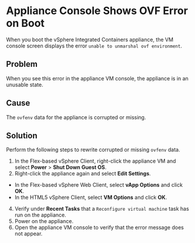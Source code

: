 # Appliance Console Shows OVF Error on Boot #

When you boot the vSphere Integrated Containers appliance, the VM console screen displays the error `unable to unmarshal ovf environment`. 

## Problem ##

When you see this error in the appliance VM console, the appliance is in an unusable state.

## Cause ##

The `ovfenv` data for the appliance is corrupted or missing.

## Solution ##

Perform the following steps to rewrite corrupted or missing `ovfenv` data.

1. In the Flex-based vSphere Client, right-click the appliance VM and select **Power** > **Shut Down Guest OS**.
2. Right-click the appliance again and select **Edit Settings**.

  - In the Flex-based vSphere Web Client, select **vApp Options** and click **OK**.
  - In the HTML5 vSphere Client, select **VM Options** and click **OK**.
4. Verify under **Recent Tasks** that a `Reconfigure virtual machine` task has run on the appliance.
5. Power on the appliance.
6. Open the appliance VM console to verify that the error message does not appear.